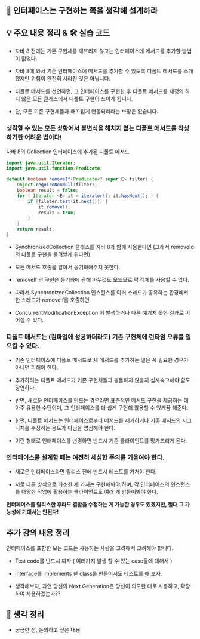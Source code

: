 ## 📖 인터페이스는 구현하는 쪽을 생각해 설계하라


## 💡 주요 내용 정리 & 🛠️ 실습 코드

- 자바 8 전에는 기존 구현체를 깨뜨리지 않고는 인터페이스에 메서드를 추가할 방법이 없었다.

- 자바 8에 와서 기존 인터페이스에 메서드를 추가할 수 있도록 디폴트 메서드를 소개했지만 위험이 완전히 사라진 것은 아닙니다.

- 디폴트 메서드를 선언하면, 그 인터페이스를 구현한 후 디폴트 메서드를 재정의 하지 않은 모든 클래스에서 디폴트 구현이 쓰이게 됩니다.

- 단, 모든 기존 구현체들과 매끄럽게 연동되리라는 보장은 없습니다.


### 생각할 수 있는 모든 상황에서 불변식을 해치지 않는 디폴트 메서드를 작성하기란 어려운 법이다!

자바 8의 Collection 인터페이스에 추가된 디폴트 메서드

```java
import java.util.Iterator;
import java.util.function.Predicate;

default boolean removeIf(Predicate<? super E> filter) {
    Object.requireNonNull(filter);
    boolean result = false;
    for ( Iterator <E> it = iterator(); it.hasNext(); ) {
        if (fileter.test(it.next())) {
            it.remove();
            result = true;
        }
    }
    return result;
}
```
- SynchronizedCollection 클래스를 자바 8과 함께 사용한다면 (그래서 removeId의 디폴트 구현을 물려받게 된다면)

- 모든 메서드 호출을 알아서 동기화해주지 못한다.

- removeIf 의 구현은 동기화에 관해 아무것도 모드므로 락 객체를 사용할 수 없다.

- 따라서 SynchronizedCollection 인스턴스를 여러 스레드가 공유하는 환경에서 한 스레드가 removeIf를 호출하면

- ConcurrentModificationException 이 발생하거나 다른 예기치 못한 결과로 이어질 수 있다.


### 디폴트 메서드는 (컴파일에 성공하더라도) 기존 구현체에 런타임 오류를 일으킬 수 있다.

- 기존 인터페이스에 디폴트 메서드로 새 메서드를 추가하는 일은 꼭 필요한 경우가 아니면 피해야 한다.

- 추가하려는 디폴트 메서드가 기존 구현체들과 충돌하지 않을지 심사숙고해야 함도 당연하다.

- 반면, 새로운 인터페이스를 만드는 경우라면 표준적인 메서드 구현을 제공하는 데 아주 유용한 수단이며, 그 인터페이스를 더 쉽게 구현해 활용할 수 있게끔 해준다.

- 한편, 디폴트 메서드는 인터페이스로부터 메서드를 제거하거나 기존 메서드의 시그니처를 수정하는 용도가 아님을 명심해야 한다.

- 이런 형태로 인터페이스를 변경하면 반드시 기존 클라이언트를 망가뜨리게 된다.


### 인터페이스를 설계할 때는 여전히 세심한 주의를 기울여야 한다.

- 새로운 인터페이스라면 릴리스 전에 반드시 테스트를 거쳐야 한다.

- 서로 다른 방식으로 최소한 세 가지는 구현해봐야 하며, 각 인터페이스의 인스턴스를 다양한 작업에 활용하는 클라이언트도 여러 개 만들어봐야 한다.

**인터페이스를 릴리스한 후라도 결함을 수정하는 게 가능한 경우도 있겠지만, 절대 그 가능성에 기대서는 안된다!**


## 추가 강의 내용 정리

인터페이스를 포함한 모든 코드는 사용하는 사람을 고려해서 고려해야 합니다.

- Test code를 반드시 짜자 ( 여러가지 발생 할 수 있는 case들에 대해서 )

- interface를 implements 한 class를 만들어서도 테스트를 해 보자.

- 생각해보자, 과연 당신의 Next Generation은 당신이 의도한 대로 사용하고, 확장하여 사용하겠는가??



## 🤔 생각 정리
- 궁금한 점, 논의하고 싶은 내용

